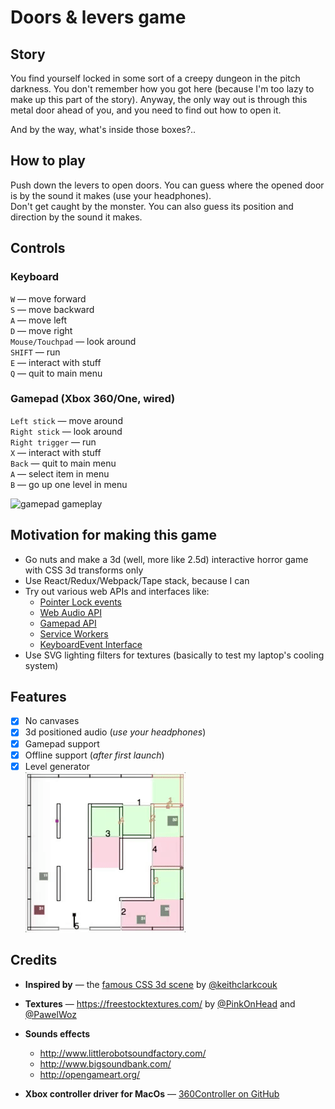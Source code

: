 # Doors & levers game

## Story
You find yourself locked in some sort of a
 creepy dungeon in the pitch darkness. You don't
 remember how you got here (because I'm too
 lazy to make up this part of the story). Anyway,
 the only way out is through this metal door
 ahead of you, and you need to find out how
 to open it.  
 
 And by the way, what's inside those boxes?..
 
## How to play
Push down the levers to open doors.
You can guess where the opened door is by the
sound it makes (use your headphones).  
Don't get caught by the monster. You can also
guess its position and direction by the sound
it makes.

## Controls
### Keyboard
`W` — move forward  
`S` — move backward  
`A` — move left  
`D` — move right  
`Mouse/Touchpad` — look around  
`SHIFT` — run  
`E` — interact with stuff  
`Q` — quit to main menu  

### Gamepad (Xbox 360/One, wired)
`Left stick` — move around  
`Right stick` — look around  
`Right trigger` — run  
`X` — interact with stuff  
`Back` — quit to main menu  
`A` — select item in menu  
`B` — go up one level in menu  

![gamepad gameplay](./assets/screencapture-001.gif)

## Motivation for making this game
* Go nuts and make a 3d (well, more like 2.5d)
interactive horror game with CSS 3d transforms only
* Use React/Redux/Webpack/Tape stack, because I can
* Try out various web APIs and interfaces like:
  * [Pointer Lock events](https://w3c.github.io/pointerlock/)
  * [Web Audio API](https://webaudio.github.io/web-audio-api/)
  * [Gamepad API](https://w3c.github.io/gamepad/)
  * [Service Workers](https://www.w3.org/TR/service-workers/)
  * [KeyboardEvent Interface](https://w3c.github.io/uievents/#interface-keyboardevent)
* Use SVG lighting filters for textures
(basically to test my laptop's cooling system)

## Features
- [x] No canvases
- [x] 3d positioned audio (_use your headphones_)
- [x] Gamepad support
- [x] Offline support (_after first launch_)
- [x] Level generator  
![level generator](./assets/screencapture-002-level.gif)

## Credits
* **Inspired by** — the [famous CSS 3d scene](http://keithclark.co.uk/labs/css-fps/)
by [@keithclarkcouk](https://twitter.com/keithclarkcouk)
* **Textures** — https://freestocktextures.com/
by [@PinkOnHead](https://twitter.com/pinkonhead)
and [@PawelWoz](https://twitter.com/PawelWoz)
* **Sounds effects**  
  * http://www.littlerobotsoundfactory.com/
  * http://www.bigsoundbank.com/
  * http://opengameart.org/

* **Xbox controller driver for MacOs** —
[360Controller on GitHub](https://github.com/360Controller/360Controller'>)
